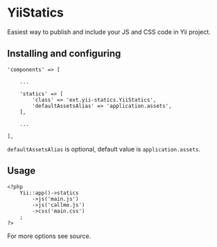 # YiiStatics

Easiest way to publish and include your JS and CSS code in Yii project.

## Installing and configuring


    'components' => [
    
        ...
    
        'statics' => [
            'class' => 'ext.yii-statics.YiiStatics',
            'defaultAssetsAlias' => 'application.assets',
        ],
        
        ...
        
    ],
    
`defaultAssetsAlias` is optional, default value is `application.assets`.

## Usage

    <?php
        Yii::app()->statics
            ->js('main.js')
            ->js('callme.js')
            ->css('main.css')
        ;
    ?>
    
For more options see source.